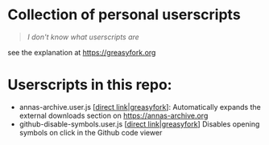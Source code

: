 # Collection of personal userscripts

> _I don't know what userscripts are_

see the explanation at https://greasyfork.org

# Userscripts in this repo:

-   annas-archive.user.js [[direct
    link](https://git.ash.fail/userscripts/blob/master/annas-archive.user.js)|[greasyfork](https://greasyfork.org/en/scripts/494262-anna-s-archive-show-external-downloads)]:
    Automatically expands the external downloads section on
    https://annas-archive.org
-   github-disable-symbols.user.js [[direct
    link](https://git.ash.fail/userscripts/blob/master/github-disable-symbols.user.js)|[greasyfork](https://greasyfork.org/en/scripts/494392-github-disable-symbols)]
    Disables opening symbols on click in the Github code viewer
